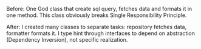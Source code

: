 Before:
One God class that create sql query, fetches data and formats it in one method.
This class obviously breaks Single Responsibility Principle.

After:
I created many classes to separate tasks: repository fetches data, formatter formats it.
I type hint through interfaces to depend on abstraction (Dependency Inversion), not specific realization.